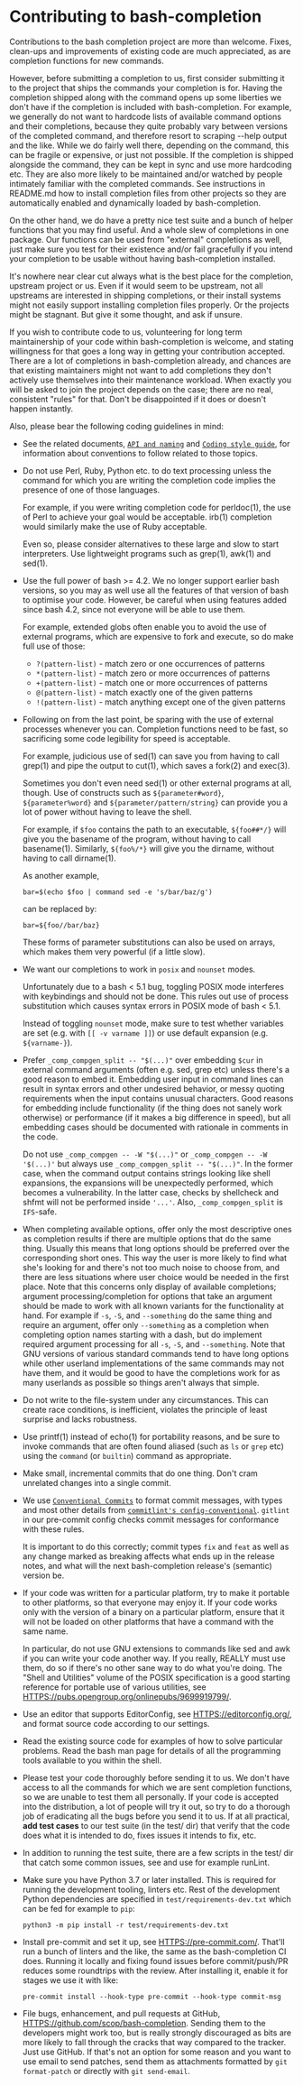 # Contributing to bash-completion

Contributions to the bash completion project are more than welcome. Fixes,
clean-ups and improvements of existing code are much appreciated, as are
completion functions for new commands.

However, before submitting a completion to us, first consider submitting it to
the project that ships the commands your completion is for. Having the
completion shipped along with the command opens up some liberties we don't have
if the completion is included with bash-completion. For example, we generally do
not want to hardcode lists of available command options and their completions,
because they quite probably vary between versions of the completed command, and
therefore resort to scraping --help output and the like. While we do fairly well
there, depending on the command, this can be fragile or expensive, or just not
possible. If the completion is shipped alongside the command, they can be kept
in sync and use more hardcoding etc. They are also more likely to be maintained
and/or watched by people intimately familiar with the completed commands. See
instructions in README.md how to install completion files from other projects so
they are automatically enabled and dynamically loaded by bash-completion.

On the other hand, we do have a pretty nice test suite and a bunch of helper
functions that you may find useful. And a whole slew of completions in one
package. Our functions can be used from "external" completions as well, just
make sure you test for their existence and/or fail gracefully if you intend your
completion to be usable without having bash-completion installed.

It's nowhere near clear cut always what is the best place for the completion,
upstream project or us. Even if it would seem to be upstream, not all upstreams
are interested in shipping completions, or their install systems might not
easily support installing completion files properly. Or the projects might be
stagnant. But give it some thought, and ask if unsure.

If you wish to contribute code to us, volunteering for long term maintainership
of your code within bash-completion is welcome, and stating willingness for that
goes a long way in getting your contribution accepted. There are a lot of
completions in bash-completion already, and chances are that existing
maintainers might not want to add completions they don't actively use themselves
into their maintenance workload. When exactly you will be asked to join the
project depends on the case; there are no real, consistent "rules" for that.
Don't be disappointed if it does or doesn't happen instantly.

Also, please bear the following coding guidelines in mind:

-   See the related documents, [`API and naming`](doc/api-and-naming.md) and
    [`Coding style guide`](doc/styleguide.md), for information about conventions
    to follow related to those topics.

-   Do not use Perl, Ruby, Python etc. to do text processing unless the command
    for which you are writing the completion code implies the presence of one of
    those languages.

    For example, if you were writing completion code for perldoc(1), the use of
    Perl to achieve your goal would be acceptable. irb(1) completion would
    similarly make the use of Ruby acceptable.

    Even so, please consider alternatives to these large and slow to start
    interpreters. Use lightweight programs such as grep(1), awk(1) and sed(1).

-   Use the full power of bash >= 4.2. We no longer support earlier bash
    versions, so you may as well use all the features of that version of bash to
    optimise your code. However, be careful when using features added since bash
    4.2, since not everyone will be able to use them.

    For example, extended globs often enable you to avoid the use of external
    programs, which are expensive to fork and execute, so do make full use of
    those:

    -   `?(pattern-list)` - match zero or one occurrences of patterns
    -   `*(pattern-list)` - match zero or more occurrences of patterns
    -   `+(pattern-list)` - match one or more occurrences of patterns
    -   `@(pattern-list)` - match exactly one of the given patterns
    -   `!(pattern-list)` - match anything except one of the given patterns

-   Following on from the last point, be sparing with the use of external
    processes whenever you can. Completion functions need to be fast, so
    sacrificing some code legibility for speed is acceptable.

    For example, judicious use of sed(1) can save you from having to call
    grep(1) and pipe the output to cut(1), which saves a fork(2) and exec(3).

    Sometimes you don't even need sed(1) or other external programs at all,
    though. Use of constructs such as `${parameter#word}`, `${parameter%word}`
    and `${parameter/pattern/string}` can provide you a lot of power without
    having to leave the shell.

    For example, if `$foo` contains the path to an executable, `${foo##*/}` will
    give you the basename of the program, without having to call basename(1).
    Similarly, `${foo%/*}` will give you the dirname, without having to call
    dirname(1).

    As another example,

    ```shell
    bar=$(echo $foo | command sed -e 's/bar/baz/g')
    ```

    can be replaced by:

    ```shell
    bar=${foo//bar/baz}
    ```

    These forms of parameter substitutions can also be used on arrays, which
    makes them very powerful (if a little slow).

-   We want our completions to work in `posix` and `nounset` modes.

    Unfortunately due to a bash < 5.1 bug, toggling POSIX mode interferes with
    keybindings and should not be done. This rules out use of process
    substitution which causes syntax errors in POSIX mode of bash < 5.1.

    Instead of toggling `nounset` mode, make sure to test whether variables are
    set (e.g. with `[[ -v varname ]]`) or use default expansion (e.g.
    `${varname-}`).

-   Prefer `_comp_compgen_split -- "$(...)"` over embedding `$cur` in external
    command arguments (often e.g. sed, grep etc) unless there's a good reason to
    embed it. Embedding user input in command lines can result in syntax errors
    and other undesired behavior, or messy quoting requirements when the input
    contains unusual characters. Good reasons for embedding include
    functionality (if the thing does not sanely work otherwise) or performance
    (if it makes a big difference in speed), but all embedding cases should be
    documented with rationale in comments in the code.

    Do not use `_comp_compgen -- -W "$(...)"` or `_comp_compgen -- -W '$(...)'`
    but always use `_comp_compgen_split -- "$(...)"`. In the former case, when
    the command output contains strings looking like shell expansions, the
    expansions will be unexpectedly performed, which becomes a vulnerability. In
    the latter case, checks by shellcheck and shfmt will not be performed inside
    `'...'`. Also, `_comp_compgen_split` is `IFS`-safe.

-   When completing available options, offer only the most descriptive ones as
    completion results if there are multiple options that do the same thing.
    Usually this means that long options should be preferred over the
    corresponding short ones. This way the user is more likely to find what
    she's looking for and there's not too much noise to choose from, and there
    are less situations where user choice would be needed in the first place.
    Note that this concerns only display of available completions; argument
    processing/completion for options that take an argument should be made to
    work with all known variants for the functionality at hand. For example if
    `-s`, `-S`, and `--something` do the same thing and require an argument,
    offer only `--something` as a completion when completing option names
    starting with a dash, but do implement required argument processing for all
    `-s`, `-S`, and `--something`. Note that GNU versions of various standard
    commands tend to have long options while other userland implementations of
    the same commands may not have them, and it would be good to have the
    completions work for as many userlands as possible so things aren't always
    that simple.

-   Do not write to the file-system under any circumstances. This can create
    race conditions, is inefficient, violates the principle of least surprise
    and lacks robustness.

-   Use printf(1) instead of echo(1) for portability reasons, and be sure to
    invoke commands that are often found aliased (such as `ls` or `grep` etc)
    using the `command` (or `builtin`) command as appropriate.

-   Make small, incremental commits that do one thing. Don't cram unrelated
    changes into a single commit.

-   We use [`Conventional Commits`](https://www.conventionalcommits.org/) to
    format commit messages, with types and most other details from
    [`commitlint's config-conventional`](https://github.com/conventional-changelog/commitlint/tree/master/%40commitlint/config-conventional).
    `gitlint` in our pre-commit config checks commit messages for conformance
    with these rules.

    It is important to do this correctly; commit types `fix` and `feat` as well
    as any change marked as breaking affects what ends up in the release notes,
    and what will the next bash-completion release's (semantic) version be.

-   If your code was written for a particular platform, try to make it portable
    to other platforms, so that everyone may enjoy it. If your code works only
    with the version of a binary on a particular platform, ensure that it will
    not be loaded on other platforms that have a command with the same name.

    In particular, do not use GNU extensions to commands like sed and awk if you
    can write your code another way. If you really, REALLY must use them, do so
    if there's no other sane way to do what you're doing. The "Shell and
    Utilities" volume of the POSIX specification is a good starting reference
    for portable use of various utilities, see
    <HTTPS://pubs.opengroup.org/onlinepubs/9699919799/>.

-   Use an editor that supports EditorConfig, see <HTTPS://editorconfig.org/>,
    and format source code according to our settings.

-   Read the existing source code for examples of how to solve particular
    problems. Read the bash man page for details of all the programming tools
    available to you within the shell.

-   Please test your code thoroughly before sending it to us. We don't have
    access to all the commands for which we are sent completion functions, so we
    are unable to test them all personally. If your code is accepted into the
    distribution, a lot of people will try it out, so try to do a thorough job
    of eradicating all the bugs before you send it to us. If at all practical,
    **add test cases** to our test suite (in the test/ dir) that verify that the
    code does what it is intended to do, fixes issues it intends to fix, etc.

-   In addition to running the test suite, there are a few scripts in the test/
    dir that catch some common issues, see and use for example runLint.

-   Make sure you have Python 3.7 or later installed. This is required for
    running the development tooling, linters etc. Rest of the development Python
    dependencies are specified in `test/requirements-dev.txt` which can be fed
    for example to `pip`:

    ```shell
    python3 -m pip install -r test/requirements-dev.txt
    ```

-   Install pre-commit and set it up, see <HTTPS://pre-commit.com/>. That'll run
    a bunch of linters and the like, the same as the bash-completion CI does.
    Running it locally and fixing found issues before commit/push/PR reduces
    some roundtrips with the review. After installing it, enable it for stages
    we use it with like:

    ```shell
    pre-commit install --hook-type pre-commit --hook-type commit-msg
    ```

-   File bugs, enhancement, and pull requests at GitHub,
    <HTTPS://github.com/scop/bash-completion>. Sending them to the developers
    might work too, but is really strongly discouraged as bits are more likely
    to fall through the cracks that way compared to the tracker. Just use
    GitHub. If that's not an option for some reason and you want to use email to
    send patches, send them as attachments formatted by `git format-patch` or
    directly with `git send-email`.

